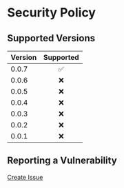 # Security Policy

## Supported Versions

| Version | Supported          |
| :------ | :----------------: |
| 0.0.7   | :white_check_mark: |
| 0.0.6   | :x:                |
| 0.0.5   | :x:                |
| 0.0.4   | :x:                |
| 0.0.3   | :x:                |
| 0.0.2   | :x:                |
| 0.0.1   | :x:                |

## Reporting a Vulnerability

[Create Issue][create-issue-url]

<!-- markdownlint-disable-next-line MD013 -->
[create-issue-url]: https://github.com/gregoranders/react-spinner/issues/new?labels=bug&template=bug_report.md&title=Security+Issue

